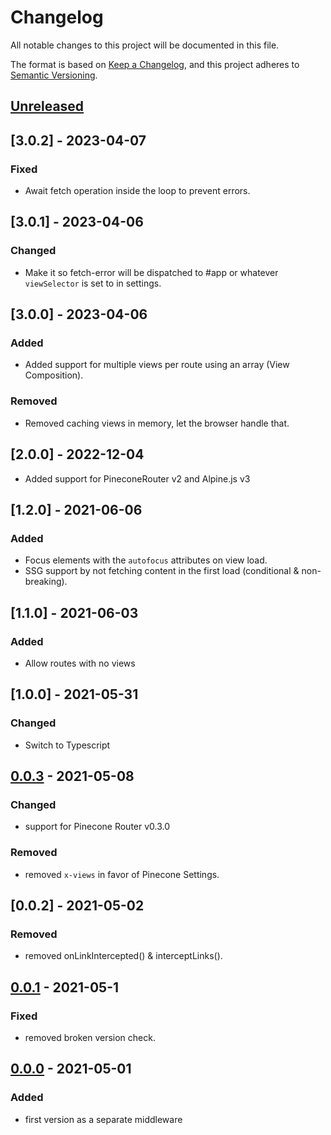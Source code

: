 # Changelog

All notable changes to this project will be documented in this file.

The format is based on [Keep a Changelog](https://keepachangelog.com/en/1.0.0/),
and this project adheres to [Semantic Versioning](https://semver.org/spec/v2.0.0.html).

## [Unreleased]

## [3.0.2] - 2023-04-07

### Fixed

-   Await fetch operation inside the loop to prevent errors.

## [3.0.1] - 2023-04-06

### Changed

-   Make it so fetch-error will be dispatched to #app or whatever `viewSelector` is set to in settings.

## [3.0.0] - 2023-04-06

### Added

-   Added support for multiple views per route using an array (View Composition).

### Removed

-   Removed caching views in memory, let the browser handle that.

## [2.0.0] - 2022-12-04

-   Added support for PineconeRouter v2 and Alpine.js v3

## [1.2.0] - 2021-06-06

### Added

-   Focus elements with the `autofocus` attributes on view load.
-   SSG support by not fetching content in the first load (conditional & non-breaking).

## [1.1.0] - 2021-06-03

### Added

-   Allow routes with no views

## [1.0.0] - 2021-05-31

### Changed

-   Switch to Typescript

## [0.0.3] - 2021-05-08

### Changed

-   support for Pinecone Router v0.3.0

### Removed

-   removed `x-views` in favor of Pinecone Settings.

## [0.0.2] - 2021-05-02

### Removed

-   removed onLinkIntercepted() & interceptLinks().

## [0.0.1] - 2021-05-1

### Fixed

-   removed broken version check.

## [0.0.0] - 2021-05-01

### Added

-   first version as a separate middleware

[unreleased]: https://github.com/pinecone-router/middleware-views/compare/0.0.0...HEAD
[0.0.0]: https://github.com/pinecone-router/middleware-views/compare/0.0.0...0.0.0
[0.0.1]: https://github.com/pinecone-router/middleware-views/compare/0.0.0...0.0.1
[0.0.3]: https://github.com/pinecone-router/middleware-views/compare/0.0.1...0.0.3
[0.0.3]: https://github.com/pinecone-router/middleware-views/compare/0.0.3...1.0.0

